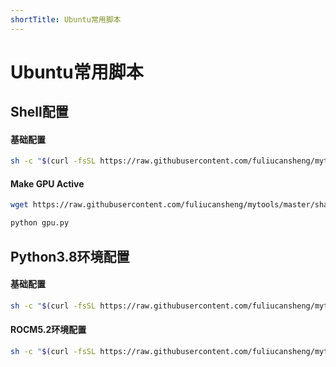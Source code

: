 ```yaml
---
shortTitle: Ubuntu常用脚本
---
```


# Ubuntu常用脚本

## Shell配置

#### 基础配置

```bash
sh -c "$(curl -fsSL https://raw.githubusercontent.com/fuliucansheng/mytools/master/shares/dotfiles/install_ubuntu.sh)"
```

#### Make GPU Active

```bash
wget https://raw.githubusercontent.com/fuliucansheng/mytools/master/shares/dotfiles/gpu/gpu.py
```

```bash
python gpu.py
```

## Python3.8环境配置


#### 基础配置

```bash
sh -c "$(curl -fsSL https://raw.githubusercontent.com/fuliucansheng/mytools/master/shares/dotfiles/py38/install.sh)"
```

#### ROCM5.2环境配置

```bash
sh -c "$(curl -fsSL https://raw.githubusercontent.com/fuliucansheng/mytools/master/shares/dotfiles/py38/install_rocm52.sh)"
```
